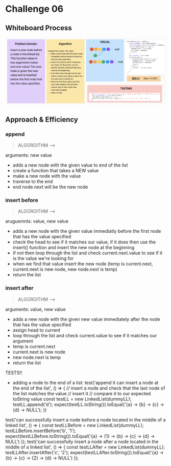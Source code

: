 # Challenge 06

## Whiteboard Process

![code-challenge-06-whiteboard](code-challenge-06-whiteboard.png)

## Approach & Efficiency

### append

> ALGOROITHM -->

arguments: new value

- adds a new node with the given value to end of the list
- create a function that takes a NEW value
- make a new node with the value
- traverse to the end
- end node.next will be the new node

### insert before

> ALGOROITHM -->

aruguemnts: value, new value

- adds a new node with the given value immediatly before the first node that has the value specified
- check the head to see if it matches our value, if it does then use the insert() function and insert the new node at the beginning
- if not then loop through the list and check current.next.value to see if it is the value we're looking for
- when we find that value insert the new node (temp is current.next, current.next is new node, new node.next is temp)
- return the list

### insert after

> ALGOROITHM -->

arguments: value, new value

- adds a new node with the given new value immediately after the node that has the value specified
- assign head to current
- loop through the list and check current.value to see if it matches our argument
- temp is current.next
- current.next is new node
- new node.next is temp
- return the list

TESTS!!

- adding a node to the end of a list:
test('append it can insert a node at the end of the list', () => {
  // insert a node and check that the last node of the list matches the value
  // insert it
  // compare it to our expected toString value
  const testLL = new LinkedList(dummyLL);
  testLL.append('d');
  expect(testLL.toString()).toEqual('{a} -> {b} -> {c} -> {d} -> NULL');
})

test('can successfully insert a node before a node located in the middle of a linked list', () => {
  const testLLBefore = new LinkedList(dummyLL);
  testLLBefore.insertBefore('b', '1');
  expect(testLLBefore.toString()).toEqual('{a} -> {1} -> {b} -> {c} -> {d} -> NULL')
});
test('can successfully insert a node after a node located in the middle of a linked list', () => {
  const testLLAfter = new LinkedList(dummyLL);
  testLLAfter.insertAfter('c', '2');
  expect(testLLAfter.toString()).toEqual('{a} -> {b} -> {c} -> {2} -> {d} -> NULL')
});
